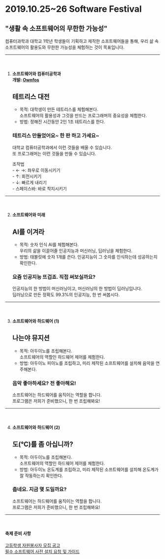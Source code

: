 # 2019.10.25~26 Software Festival

## "생활 속 소프트웨어의 무한한 가능성"
컴퓨터과학과 대학교 1학년 학생들이 기획하고 제작한 소프트웨어들을 통해, 우리 삶 속 소프트웨어의 활용도와 무한한 가능성을 체험하는 것이 목표입니다.

---
<br>

1. #### 소프트웨어와 컴퓨터공학과<br>개발: [Ownfos](https://github.com/Ownfos)
    ## 테트리스 대전
    
    - 목적: 대학생이 만든 테트리스를 체험해본다.  
    소프트웨어의 활용성과 그것을 만드는 프로그래머의 중요성을 체험한다.  
    - 방법: 정해진 시간동안 2인 1조 테트리스를 한다.
    
    ### 테트리스 만들었어요~ 한 판 하고 가세요~
    
    대학교 컴퓨터공학과에서 이런 것들을 배울 수 있습니다.  
    또 프로그래머는 이런 것들을 만들 수 있습니다.  

    조작법<br>
        - ← →: 좌우로 이동시키기<br>
        - ↑: 회전시키기<br>
        - ↓: 빠르게 내리기<br>
        - 스페이스바: 바로 착지시키기<br>

---
<br>

2. #### 소프트웨어와 미래
    ## AI를 이겨라

    - 목적: 숫자 인식 AI를 체험해본다.<br>
    우리의 삶을 이끌어줄 인공지능과 머신러닝, 딥러닝을 체험한다.
    - 방법: 태블릿에 숫자 1개를 쓴다. 인공지능이 그 숫자를 인식하는데 성공하는지 확인한다.
    
    ### 요즘 인공지능 뜨겁죠. 직접 써보실까요?
    
    인공지능의 한 방법이 머신러닝이고, 머신러닝의 한 방법이 딥러닝입니다.<br>
    딥러닝으로 만든 정확도 99.3%의 인공지능, 한 번 써봅시다.<br>

---
<br>

3. #### 소프트웨어와 하드웨어 (1)
    ## 나는야 뮤지션
    
    - 목적: 아두이노를 조립해본다.<br>
    소프트웨어의 역할인 하드웨어 제어를 체험한다.
    - 방법: 아두이노 피아노를 조립하고, 미리 제작된 소프트웨어를 설치해 음악을 연주해본다.
    
    ### 음악 좋아하세요? 전 좋아해요!
    
    소프트웨어는 하드웨어를 움직이는 역할을 합니다.<br>
    프로그램은 저희가 준비했으니, 한 번 조립해봐요!<br>

---
<br>

4. #### 소프트웨어와 하드웨어 (2)
    ## 도(℃)를 좀 아십니까?

    - 목적: 아두이노를 조립해본다.<br>
    소프트웨어의 역할인 하드웨어 제어를 체험한다.
    - 방법: 아두이노 온도계를 조립하고, 미리 제작된 소프트웨어를 설치해 온도계가 잘 작동하는지 확인한다.
    
    ### 춥네요. 지금 몇 도일까요?
    
    소프트웨어는 하드웨어를 움직이는 역할을 합니다.<br>
    프로그램은 저희가 준비했으니, 한 번 조립해봐요!<br>

---
<br>

#### 축제 준비 사항  

[고등학생 자원봉사자 모집 공고](./recruitment.md)  
[필수 소프트웨어 사전 설치 요청 및 가이드](./request.md)  



